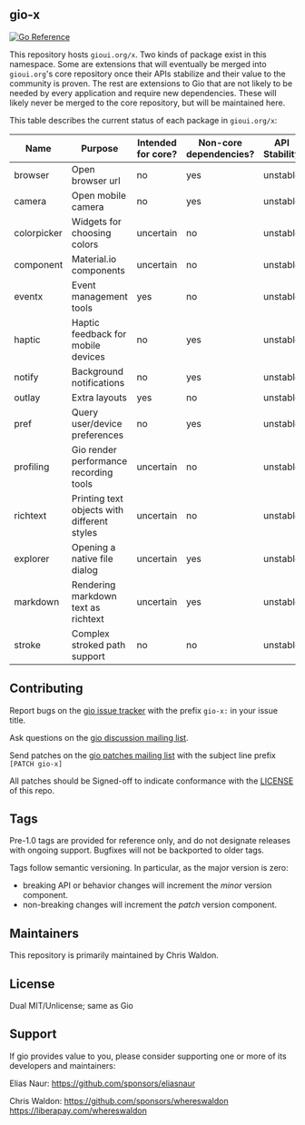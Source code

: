 ## gio-x

[![Go Reference](https://pkg.go.dev/badge/gioui.org/x.svg)](https://pkg.go.dev/gioui.org/x)

This repository hosts `gioui.org/x`. Two kinds of package exist in this namespace. Some are extensions that will eventually be merged into `gioui.org`'s core repository once their APIs stabilize and their value to the community is proven. The rest are extensions to Gio that are not likely to be needed by every application and require new dependencies. These will likely never be merged to the core repository, but will be maintained here.

This table describes the current status of each package in `gioui.org/x`:

| Name        | Purpose                                     | Intended for core? | Non-core dependencies? | API Stability |
| ----------- | ------------------------------------------- | ------------------ | ---------------------- | ------------- |
| browser     | Open browser url                            | no                 | yes                    | unstable      |
| camera      | Open mobile camera                          | no                 | yes                    | unstable      |
| colorpicker | Widgets for choosing colors                 | uncertain          | no                     | unstable      |
| component   | Material.io components                      | uncertain          | no                     | unstable      |
| eventx      | Event management tools                      | yes                | no                     | unstable      |
| haptic      | Haptic feedback for mobile devices          | no                 | yes                    | unstable      |
| notify      | Background notifications                    | no                 | yes                    | unstable      |
| outlay      | Extra layouts                               | yes                | no                     | unstable      |
| pref        | Query user/device preferences               | no                 | yes                    | unstable      |
| profiling   | Gio render performance recording tools      | uncertain          | no                     | unstable      |
| richtext    | Printing text objects with different styles | uncertain          | no                     | unstable      |
| explorer    | Opening a native file dialog                | uncertain          | yes                    | unstable      |
| markdown    | Rendering markdown text as richtext         | uncertain          | yes                    | unstable      |
| stroke      | Complex stroked path support                | no                 | no                     | unstable      |

## Contributing

Report bugs on the [gio issue tracker](https://todo.sr.ht/~eliasnaur/gio) with the prefix `gio-x:` in your issue title.

Ask questions on the [gio discussion mailing list](https://lists.sr.ht/~eliasnaur/gio).

Send patches on the [gio patches mailing list](https://lists.sr.ht/~eliasnaur/gio-patches) with the subject line prefix `[PATCH gio-x]`

All patches should be Signed-off to indicate conformance with the [LICENSE](https://git.sr.ht/~whereswaldon/gio-x/tree/main/LICENSE) of this repo.

## Tags

Pre-1.0 tags are provided for reference only, and do not designate releases with ongoing support. Bugfixes will not be backported to older tags.

Tags follow semantic versioning. In particular, as the major version is zero:

- breaking API or behavior changes will increment the *minor* version component.
- non-breaking changes will increment the *patch* version component.

## Maintainers

This repository is primarily maintained by Chris Waldon.

## License

Dual MIT/Unlicense; same as Gio

## Support

If gio provides value to you, please consider supporting one or more of its developers and maintainers:

Elias Naur:
https://github.com/sponsors/eliasnaur

Chris Waldon:
https://github.com/sponsors/whereswaldon
https://liberapay.com/whereswaldon
